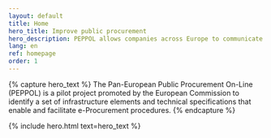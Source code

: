 ```yaml
---
layout: default
title: Home
hero_title: Improve public procurement
hero_description: PEPPOL allows companies across Europe to communicate electronically with public purchasers at various stages of the procurement procedure.
lang: en
ref: homepage
order: 1
---
```


{% capture hero_text %}
The Pan-European Public Procurement On-Line (PEPPOL) is a pilot project promoted by the European Commission to identify a set of infrastructure elements and technical specifications that enable and facilitate e-Procurement procedures.
{% endcapture %}

{% include hero.html text=hero_text %}
